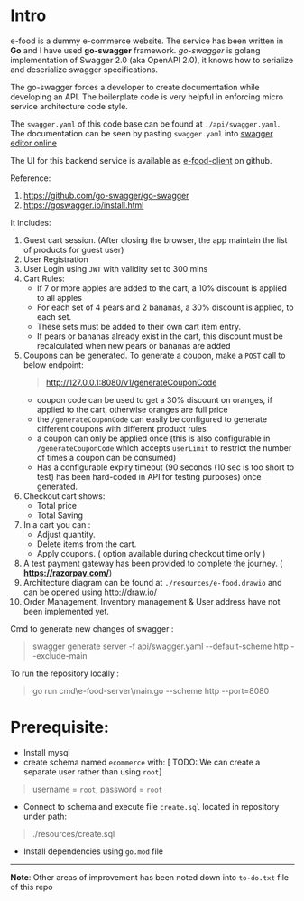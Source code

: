 # Intro

e-food is a dummy e-commerce website. The service has been written in **Go** and I have used **go-swagger** framework. *go-swagger* is golang implementation of Swagger 2.0 (aka OpenAPI 2.0), it knows how to serialize and deserialize swagger specifications. 

The go-swagger forces a developer to create documentation while developing an API. The boilerplate code is very helpful in enforcing micro service architecture code style. 

The `swagger.yaml` of this code base can be found at `./api/swagger.yaml`. The documentation can be seen by pasting `swagger.yaml` into [swagger editor online](https://editor.swagger.io/)

The UI for this backend service is available as [e-food-client](https://github.com/shashankvivek/e-food-client/tree/master/e-food) on github.

Reference: 
1. https://github.com/go-swagger/go-swagger
2. https://goswagger.io/install.html


It includes:

1. Guest cart session. (After closing the browser, the app maintain the list of products for guest user)
2. User Registration 
3. User Login using `JWT` with validity set to 300 mins
4. Cart Rules:
      - If 7 or more apples are added to the cart, a 10% discount is applied to all apples
      -  For each set of 4 pears and 2 bananas, a 30% discount is applied, to each set.
      -  These sets must be added to their own cart item entry.
      -  If pears or bananas already exist in the cart, this discount must be recalculated when new pears or bananas are added
5. Coupons can be generated. To generate a coupon, make a `POST` call to below endpoint:
     > http://127.0.0.1:8080/v1/generateCouponCode
      - coupon code can be used to get a 30% discount on oranges, if applied to the cart, otherwise oranges are full price
      - the `/generateCouponCode` can easily be configured to generate different coupons with different product rules
      - a coupon can only be applied once (this is also configurable in `/generateCouponCode` which accepts `userLimit` to restrict the number of times a coupon can be consumed)          
      - Has a configurable expiry timeout (90 seconds (10 sec is too short to test) has been hard-coded in API for testing purposes) once generated.
6. Checkout cart shows:
      - Total price
      - Total Saving
7. In a cart you can :
      - Adjust quantity.
      - Delete items from the cart.
      - Apply coupons. ( option available during checkout time only )
8. A test payment gateway has been provided to complete the journey. ( **https://razorpay.com/**)
9.  Architecture diagram can be found at `./resources/e-food.drawio` and can be opened using http://draw.io/
10. Order Management, Inventory management & User address have not been implemented yet.  
     
Cmd to generate new changes of swagger :

> swagger generate server -f api/swagger.yaml --default-scheme http --exclude-main

To run the repository locally :

> go run cmd\e-food-server\main.go --scheme http --port=8080



# Prerequisite:
* Install mysql
* create schema named `ecommerce` with:  [ TODO: We can create a separate user rather than using `root`]
> username = `root`,
> password = `root`
 
* Connect to schema and execute file `create.sql` located in repository under path: 
 > ./resources/create.sql

* Install dependencies using `go.mod` file
-----------------------
**Note**: Other areas of improvement has been noted down into `to-do.txt` file of this repo
 
